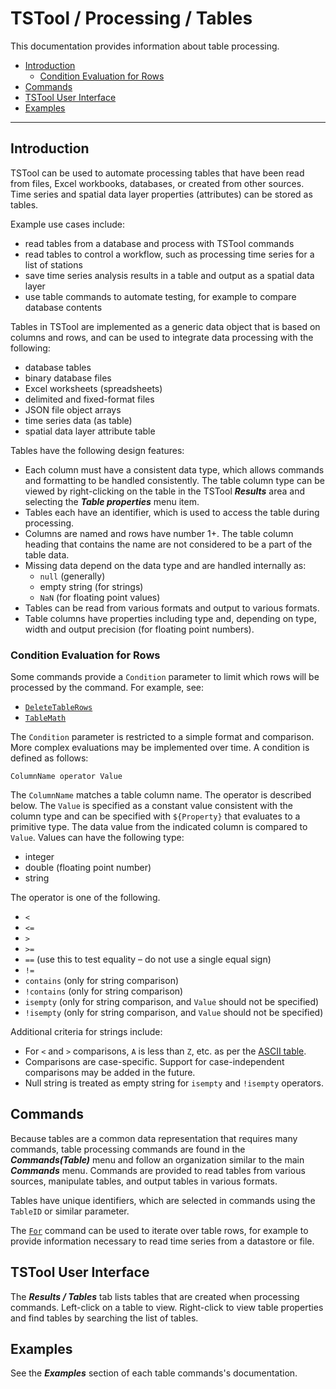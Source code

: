 # TSTool / Processing / Tables #

This documentation provides information about table processing.

*   [Introduction](#introduction)
    +   [Condition Evaluation for Rows](#condition-evaluation-for-rows)
*   [Commands](#commands)
*   [TSTool User Interface](#tstool-user-interface)
*   [Examples](#examples)

---------------------

## Introduction ##

TSTool can be used to automate processing tables that
have been read from files, Excel workbooks, databases, or created from other sources.
Time series and spatial data layer properties (attributes) can be stored as tables.

Example use cases include:

*   read tables from a database and process with TSTool commands
*   read tables to control a workflow, such as processing time series for a list of stations
*   save time series analysis results in a table and output as a spatial data layer
*   use table commands to automate testing, for example to compare database contents

Tables in TSTool are implemented as a generic data object that is based on columns and rows,
and can be used to integrate data processing with the following:

*   database tables
*   binary database files
*   Excel worksheets (spreadsheets)
*   delimited and fixed-format files
*   JSON file object arrays
*   time series data (as table)
*   spatial data layer attribute table

Tables have the following design features:

*   Each column must have a consistent data type,
    which allows commands and formatting to be handled consistently.
    The table column type can be viewed by right-clicking on the table in the TSTool ***Results*** area
    and selecting the ***Table properties*** menu item.
*   Tables each have an identifier, which is used to access the table during processing.
*   Columns are named and rows have number 1+.
    The table column heading that contains the name are not considered to be a part of the table data.
*   Missing data depend on the data type and are handled internally as:
    +   `null` (generally)
    +   empty string (for strings)
    +   `NaN` (for floating point values)
*   Tables can be read from various formats and output to various formats.
*   Table columns have properties including type and, depending on type,
    width and output precision (for floating point numbers).

### Condition Evaluation for Rows ###

Some commands provide a `Condition` parameter to limit which rows will be processed by the command.
For example, see:

*   [`DeleteTableRows`](../command-ref/DeleteTableRows/DeleteTableRows.md)
*   [`TableMath`](../command-ref/TableMath/TableMath.md)

The `Condition` parameter is restricted to a simple format and comparison.
More complex evaluations may be implemented over time.
A condition is defined as follows:

```
ColumnName operator Value
```

The `ColumnName` matches a table column name.
The operator is described below.
The `Value` is specified as a constant value consistent with the column type and can be specified with
`${Property}` that evaluates to a primitive type.
The data value from the indicated column is compared to `Value`.
Values can have the following type:

* integer
* double (floating point number)
* string

The operator is one of the following.

*   `<`
*   `<=`
*   `>`
*   `>=`
*   `==` (use this to test equality – do not use a single equal sign)
*   `!=`
*   `contains` (only for string comparison)
*   `!contains` (only for string comparison)
*   `isempty` (only for string comparison, and `Value` should not be specified)
*   `!isempty` (only for string comparison, and `Value` should not be specified)

Additional criteria for strings include:

*   For `<` and `>` comparisons, `A` is less than `Z`, etc. as per the [ASCII table](https://www.asciitable.com/).
*   Comparisons are case-specific.  Support for case-independent comparisons may be added in the future.
*   Null string is treated as empty string for `isempty` and `!isempty` operators.

## Commands ##

Because tables are a common data representation that requires many commands,
table processing commands are found in the ***Commands(Table)*** menu
and follow an organization similar to the main ***Commands*** menu.
Commands are provided to read tables from various sources,
manipulate tables, and output tables in various formats.

Tables have unique identifiers, which are selected in commands using the `TableID` or similar parameter.

The [`For`](../../command-ref/For/For.md) command can be used to iterate over table rows,
for example to provide information necessary to read time series from a datastore or file.

## TSTool User Interface ##

The ***Results / Tables*** tab lists tables that are created when processing commands.
Left-click on a table to view.  Right-click to view table properties and find tables by searching the list of tables.

## Examples ##

See the ***Examples*** section of each table commands's documentation.
